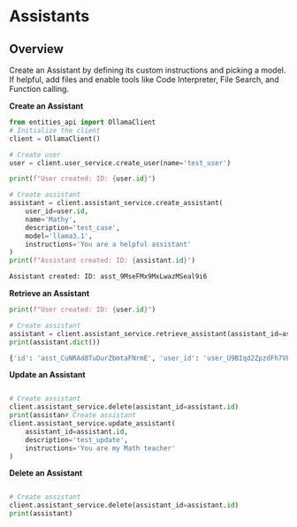 # Assistants

## Overview

Create an Assistant by defining its custom instructions and picking a model. If helpful, add files and enable tools like Code Interpreter, File Search, and Function calling.


**Create an Assistant**

```python
from entities_api import OllamaClient  
# Initialize the client
client = OllamaClient()

# Create user
user = client.user_service.create_user(name='test_user')

print(f"User created: ID: {user.id}")

# Create assistant
assistant = client.assistant_service.create_assistant(
    user_id=user.id,
    name='Mathy',
    description='test_case',
    model='llama3.1',
    instructions='You are a helpful assistant'
)
print(f"Assistant created: ID: {assistant.id}")

Assistant created: ID: asst_9MseFMx9MxLwazMSeal9i6
```



**Retrieve an Assistant**

```python
print(f"User created: ID: {user.id}")

# Create assistant
assistant = client.assistant_service.retrieve_assistant(assistant_id=assistant.id) 
print(assistant.dict())

{'id': 'asst_CuNRAd8TuDurZbmtaFNrmE', 'user_id': 'user_U9BIqd2ZpzdFh7VF9HHla0', 'object': 'assistant', 'created_at': 1726726621, 'name': 'Mathy', 'description': 'test_case', 'model': 'llama3.1', 'instructions': 'You are a helpful assistant', 'meta_data': None, 'top_p': 1.0, 'temperature': 1.0, 'response_format': 'auto'}

```



**Update an Assistant**

```python

# Create assistant
client.assistant_service.delete(assistant_id=assistant.id) 
print(assistan# Create assistant
client.assistant_service.update_assistant(
    assistant_id=assistant.id,
    description='test_update',
    instructions='You are my Math teacher'
)


```


**Delete an Assistant**

```python

# Create assistant
client.assistant_service.delete(assistant_id=assistant.id) 
print(assistant)
```
